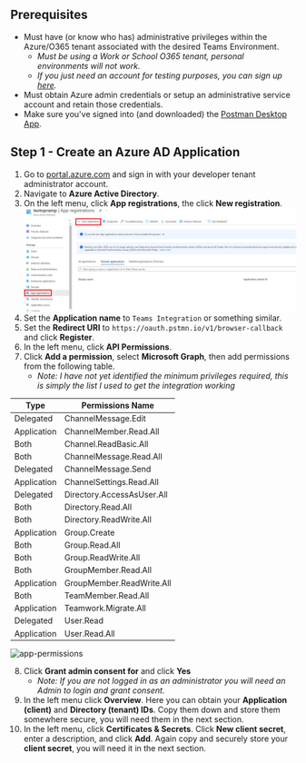 ## Prerequisites

* Must have (or know who has) administrative privileges within the Azure/O365 tenant associated with the desired Teams Environment.
    * *Must be using a Work or School O365 tenant, personal environments will not work.*
	* *If you just need an account for testing purposes, you can sign up [here](https://developer.microsoft.com/en-us/microsoft-365/dev-program).*
* Must obtain Azure admin credentials or setup an administrative service account and retain those credentials.
* Make sure you've signed into (and downloaded) the [Postman Desktop App](https://www.postman.com/).

## Step 1 - Create an Azure AD Application

1. Go to [portal.azure.com](https://portal.azure.com/) and sign in with your developer tenant administrator account.
2. Navigate to **Azure Active Directory**.
3. On the left menu, click **App registrations**, the click **New registration**.
![app-registrations](images/appregistrations.png)
4. Set the **Application name** to `Teams Integration` or something similar.
5. Set the **Redirect URI** to `https://oauth.pstmn.io/v1/browser-callback` and click **Register**.
6. In the left menu, click **API Permissions**.
7. Click **Add a permission**, select **Microsoft Graph**, then add permissions from the following table.
    * *Note: I have not yet identified the minimum privileges required, this is simply the list I used to get the integration working*
	
| Type        | Permissions Name  |
| ------------- | ------------- |
| Delegated | ChannelMessage.Edit |
| Application | ChannelMember.Read.All |
| Both | Channel.ReadBasic.All |
| Both | ChannelMessage.Read.All |
| Delegated | ChannelMessage.Send |
| Application | ChannelSettings.Read.All |
| Delegated | Directory.AccessAsUser.All |
| Both | Directory.Read.All |
| Both | Directory.ReadWrite.All |
| Application | Group.Create |
| Both | Group.Read.All |
| Both | Group.ReadWrite.All |
| Both | GroupMember.Read.All |
| Application | GroupMember.ReadWrite.All |
| Both | TeamMember.Read.All |
| Application | Teamwork.Migrate.All |
| Delegated | User.Read |
| Application | User.Read.All |

![app-permissions](https://client-shared.s3.us-west-2.amazonaws.com/misc/apppermissions.png)

8. Click **Grant admin consent for** and click **Yes**
    * *Note: If you are not logged in as an administrator you will need an Admin to login and grant consent.*
9. In the left menu click **Overview**.  Here you can obtain your **Application (client)** and **Directory (tenant) IDs**.  Copy them down and store them somewhere secure, you will need them in the next section.
10. In the left menu, click **Certificates & Secrets**.  Click **New client secret**, enter a description, and click **Add**.  Again copy and securely store your **client secret**, you will need it in the next section.